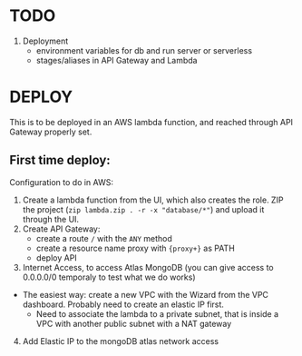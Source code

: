 # TODO

1. Deployment
	* environment variables for db and run server or serverless
	* stages/aliases in API Gateway and Lambda


# DEPLOY

This is to be deployed in an AWS lambda function, and reached through API Gateway properly set.

## First time deploy:

Configuration to do in AWS:

1. Create a lambda function from the UI, which also creates the role. ZIP the project (`zip lambda.zip . -r -x "database/*"`) and upload it through the UI.
2. Create API Gateway:
	- create a route `/` with the `ANY` method
	- create a resource name proxy with `{proxy+}` as PATH
	- deploy API
3. Internet Access, to access Atlas MongoDB (you can give access to 0.0.0.0/0 temporaly to test what we do works)
- The easiest way: create a new VPC with the Wizard from the VPC dashboard. Probably need to create an elastic IP first.
	* Need to associate the lambda to a private subnet, that is inside a VPC with another public subnet with a NAT gateway
4. Add Elastic IP to the mongoDB atlas network access

